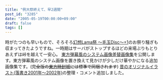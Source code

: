 ```yaml
---
title: "例大祭終えて、早2週間"
post_id: "3285"
date: "2005-05-19T00:00:00+09:00"
draft: false
tags: []
---
```



時がたつのも早いもので、そろそろ[幻想Lama祭 ～毛玉Disc～+1](http://lama.danmaq.com/lama/)のお祭り騒ぎも収まってきたようですね。一時期はサーバがストップするほどの来場ぶりもとりあえずは峠を越えて一安心。 [東方弾幕風のシステム画像差替画像集](/3286)を公開します。東方弾幕風のシステム画像を置き換えて見かけが少しだけ華やかになる追加画像集です。(~~完全版の[東方時封城](/!/thA/)には標準で同梱されます~~)  [昔のオリジナルイラスト(落書き2001年～2002年)](/category/products/illustration)の整理・コメント追加しました。

